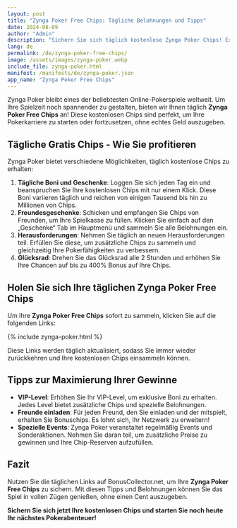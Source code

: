 ```yaml
---
layout: post
title: "Zynga Poker Free Chips: Tägliche Belohnungen und Tipps"
date: 2024-08-09
author: "Admin"
description: "Sichern Sie sich täglich kostenlose Zynga Poker Chips! Erfahren Sie, wie Sie Ihre Gewinne maximieren und erhalten Sie Links zu den besten Belohnungen."
lang: de
permalink: /de/zynga-poker-free-chips/
image: /assets/images/zynga-poker.webp
include_file: zynga-poker.html
manifest: /manifests/de/zynga-poker.json
app_name: "Zynga Poker Free Chips"
---
```


Zynga Poker bleibt eines der beliebtesten Online-Pokerspiele weltweit. Um Ihre Spielzeit noch spannender zu gestalten, bieten wir Ihnen täglich **Zynga Poker Free Chips** an! Diese kostenlosen Chips sind perfekt, um Ihre Pokerkarriere zu starten oder fortzusetzen, ohne echtes Geld auszugeben.

## Tägliche Gratis Chips - Wie Sie profitieren

Zynga Poker bietet verschiedene Möglichkeiten, täglich kostenlose Chips zu erhalten:

1. **Tägliche Boni und Geschenke**: Loggen Sie sich jeden Tag ein und beanspruchen Sie Ihre kostenlosen Chips mit nur einem Klick. Diese Boni variieren täglich und reichen von einigen Tausend bis hin zu Millionen von Chips.
2. **Freundesgeschenke**: Schicken und empfangen Sie Chips von Freunden, um Ihre Spielkasse zu füllen. Klicken Sie einfach auf den „Geschenke“ Tab im Hauptmenü und sammeln Sie alle Belohnungen ein.
3. **Herausforderungen**: Nehmen Sie täglich an neuen Herausforderungen teil. Erfüllen Sie diese, um zusätzliche Chips zu sammeln und gleichzeitig Ihre Pokerfähigkeiten zu verbessern.
4. **Glücksrad**: Drehen Sie das Glücksrad alle 2 Stunden und erhöhen Sie Ihre Chancen auf bis zu 400% Bonus auf Ihre Chips.

## Holen Sie sich Ihre täglichen Zynga Poker Free Chips

Um Ihre **Zynga Poker Free Chips** sofort zu sammeln, klicken Sie auf die folgenden Links:

{% include zynga-poker.html %}

Diese Links werden täglich aktualisiert, sodass Sie immer wieder zurückkehren und Ihre kostenlosen Chips einsammeln können.

## Tipps zur Maximierung Ihrer Gewinne

- **VIP-Level**: Erhöhen Sie Ihr VIP-Level, um exklusive Boni zu erhalten. Jedes Level bietet zusätzliche Chips und spezielle Belohnungen.
- **Freunde einladen**: Für jeden Freund, den Sie einladen und der mitspielt, erhalten Sie Bonuschips. Es lohnt sich, Ihr Netzwerk zu erweitern!
- **Spezielle Events**: Zynga Poker veranstaltet regelmäßig Events und Sonderaktionen. Nehmen Sie daran teil, um zusätzliche Preise zu gewinnen und Ihre Chip-Reserven aufzufüllen.

## Fazit

Nutzen Sie die täglichen Links auf BonusCollector.net, um Ihre **Zynga Poker Free Chips** zu sichern. Mit diesen Tipps und Belohnungen können Sie das Spiel in vollen Zügen genießen, ohne einen Cent auszugeben.

**Sichern Sie sich jetzt Ihre kostenlosen Chips und starten Sie noch heute Ihr nächstes Pokerabenteuer!**